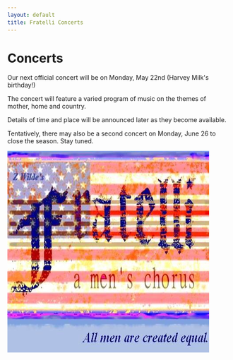 ```yaml
---
layout: default
title: Fratelli Concerts
---
```


# Concerts

Our next official concert will be on Monday, May 22nd (Harvey Milk's birthday!)

The concert will feature a varied program of music on the themes of mother, home and country.

Details of time and place will be announced later as they become available.

Tentatively, there may also be a second concert on Monday, June 26 to close the season.   Stay tuned.

![Spring 2017 concert logo](/static/images/2017_spring_logo.jpg)